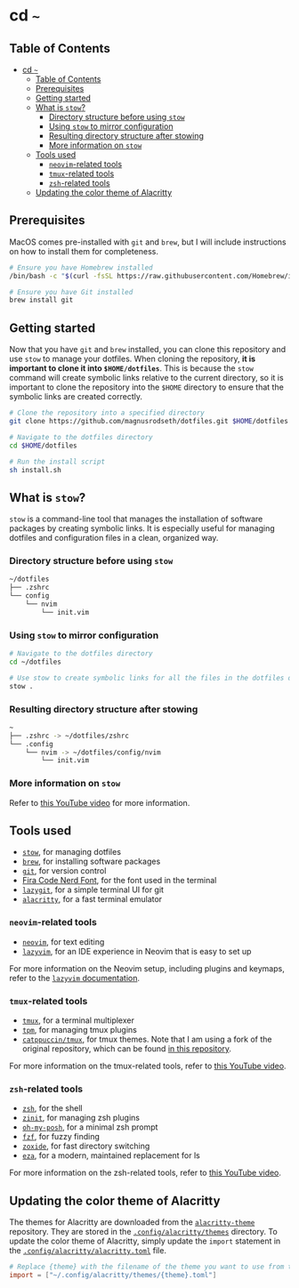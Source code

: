 # cd `~`

## Table of Contents

- [cd `~`](#cd-)
  - [Table of Contents](#table-of-contents)
  - [Prerequisites](#prerequisites)
  - [Getting started](#getting-started)
  - [What is `stow`?](#what-is-stow)
    - [Directory structure before using `stow`](#directory-structure-before-using-stow)
    - [Using `stow` to mirror configuration](#using-stow-to-mirror-configuration)
    - [Resulting directory structure after stowing](#resulting-directory-structure-after-stowing)
    - [More information on `stow`](#more-information-on-stow)
  - [Tools used](#tools-used)
    - [`neovim`-related tools](#neovim-related-tools)
    - [`tmux`-related tools](#tmux-related-tools)
    - [`zsh`-related tools](#zsh-related-tools)
  - [Updating the color theme of Alacritty](#updating-the-color-theme-of-alacritty)

## Prerequisites

MacOS comes pre-installed with `git` and `brew`, but I will include instructions on how to install them for completeness.

```sh
# Ensure you have Homebrew installed
/bin/bash -c "$(curl -fsSL https://raw.githubusercontent.com/Homebrew/install/HEAD/install.sh)"

# Ensure you have Git installed
brew install git
```

## Getting started

Now that you have `git` and `brew` installed, you can clone this repository and use `stow` to manage your dotfiles. When cloning the repository, **it is important to clone it into `$HOME/dotfiles`**. This is because the `stow` command will create symbolic links relative to the current directory, so it is important to clone the repository into the `$HOME` directory to ensure that the symbolic links are created correctly.

```sh
# Clone the repository into a specified directory
git clone https://github.com/magnusrodseth/dotfiles.git $HOME/dotfiles

# Navigate to the dotfiles directory
cd $HOME/dotfiles

# Run the install script
sh install.sh
```

## What is `stow`?

`stow` is a command-line tool that manages the installation of software packages by creating symbolic links. It is especially useful for managing dotfiles and configuration files in a clean, organized way.

### Directory structure before using `stow`

```sh
~/dotfiles
├── .zshrc
└── config
    └── nvim
        └── init.vim
```

### Using `stow` to mirror configuration

```sh
# Navigate to the dotfiles directory
cd ~/dotfiles

# Use stow to create symbolic links for all the files in the dotfiles directory
stow .
```

### Resulting directory structure after stowing

```sh
~
├── .zshrc -> ~/dotfiles/zshrc
└── .config
    └── nvim -> ~/dotfiles/config/nvim
        └── init.vim

```

### More information on `stow`

Refer to [this YouTube video](https://www.youtube.com/watch?v=y6XCebnB9gs) for more information.

## Tools used

- [`stow`](https://www.gnu.org/software/stow/), for managing dotfiles
- [`brew`](https://brew.sh), for installing software packages
- [`git`](https://git-scm.com), for version control
- [Fira Code Nerd Font](https://www.nerdfonts.com/font-downloads), for the font used in the terminal
- [`lazygit`](https://github.com/jesseduffield/lazygit), for a simple terminal UI for git
- [`alacritty`](https://github.com/alacritty/alacritty), for a fast terminal emulator

### `neovim`-related tools

- [`neovim`](https://neovim.io), for text editing
- [`lazyvim`](https://www.lazyvim.org/), for an IDE experience in Neovim that is easy to set up

For more information on the Neovim setup, including plugins and keymaps, refer to the [`lazyvim` documentation](https://www.lazyvim.org/).

### `tmux`-related tools

- [`tmux`](https://github.com/tmux/tmux/wiki), for a terminal multiplexer
- [`tpm`](https://github.com/tmux-plugins/tpm), for managing tmux plugins
- [`catppuccin/tmux`](https://github.com/catppuccin/tmux), for tmux themes. Note that I am using a fork of the original repository, which can be found [in this repository](https://github.com/dreamsofcode-io/catppuccin-tmux).

For more information on the tmux-related tools, refer to [this YouTube video](https://www.youtube.com/watch?v=DzNmUNvnB04).

### `zsh`-related tools

- [`zsh`](https://www.zsh.org), for the shell
- [`zinit`](https://github.com/zdharma-continuum/zinit), for managing zsh plugins
- [`oh-my-posh`](https://ohmyposh.dev/docs/), for a minimal zsh prompt
- [`fzf`](https://github.com/junegunn/fzf), for fuzzy finding
- [`zoxide`](https://github.com/ajeetdsouza/zoxide), for fast directory switching
- [`eza`](https://github.com/eza-community/eza), for a modern, maintained replacement for ls

For more information on the zsh-related tools, refer to [this YouTube video](https://www.youtube.com/watch?v=ud7YxC33Z3w).

## Updating the color theme of Alacritty

The themes for Alacritty are downloaded from the [`alacritty-theme`](https://github.com/alacritty/alacritty-theme) repository. They are stored in the [`.config/alacritty/themes`](/.config/alacritty/themes) directory. To update the color theme of Alacritty, simply update the `import` statement in the [`.config/alacritty/alacritty.toml`](/.config/alacritty/alacritty.toml) file.

```toml
# Replace {theme} with the filename of the theme you want to use from the `alacritty-theme` repository
import = ["~/.config/alacritty/themes/{theme}.toml"]
```

